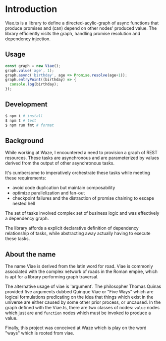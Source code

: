 # Introduction

Viae.ts is a library to define a directed-acylic-graph of async functions that produce promises and (can) depend on other nodes' produced value. The library efficiently visits the graph, handling promise resolution and dependency injection.

## Usage

```javascript
const graph = new Viae();
graph.value('age', 1);
graph.async('birthday', age => Promise.resolve(age+1));
graph.entryPoint((birthday) => {
  console.log(birthday);
});
```
## Development

```bash
$ npm i # install
$ npm t # test
$ npm run fmt # format
```

## Background

While working at Waze, I encountered a need to provision a graph of REST resources. These tasks are asynchronous and are parameterized by values derived from the output
of other asynchronous tasks.

It's cumbersome to imperatively orchestrate these tasks while meeting these requirements:

- avoid code duplication but maintain composability
- optimize parallelization and fan-out
- checkpoint failures and the distraction of promise chaining to escape nested hell

The set of tasks involved complex set of business logic and was effectively a
dependency graph.

The library affords a explicit declarative definition of dependency relationship of tasks, while abstracting away actually having to execute these tasks.

## About the name

The name Viae is derived from the latin word for road. Viae is commonly associated with
the complex network of roads in the Roman empire, which is apt for a library performing graph traversal.

The alternative usage of viae is 'argument'. The philosopher Thomas Quinas provided five arguments dubbed Quinque Viae or "Five Ways" which are logical formulations predicating on the idea that things which exist in the universe are either caused by some other prior process, or uncaused. In the graph defined with the Viae.ts, there are two classes of nodes: `value` nodes which just are and `function` nodes which must be invoked to produce a value.

Finally, this project was conceived at Waze which is play on the word "ways" which is rooted from viae.
